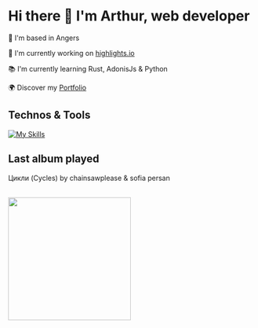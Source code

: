 # Hi there 👋 I'm Arthur, web developer

📍 I'm based in Angers

🚀 I'm currently working on [highlights.io](https://github.com/abroudoux/highlights.io.git)

📚 I'm currently learning Rust, AdonisJs & Python

🌍 Discover my [Portfolio](https://abroudoux-portfolio.vercel.app/)

## Technos & Tools

[![My Skills](https://skillicons.dev/icons?i=js,typescript,scss,react,tailwind,nestjs,git,bash,nodejs,mongodb,rust,python,postman,docker,postgres,laravel&perline=8)](https://skillicons.dev)

## Last album played

<div>
    <p>Цикли (Cycles) by chainsawplease & sofia persan</p>
    <br>
    <img style="width: 250px;" src="https://i.scdn.co/image/ab67616d0000b273020a2a6ef448a699abf5efb1"/>
</div>
